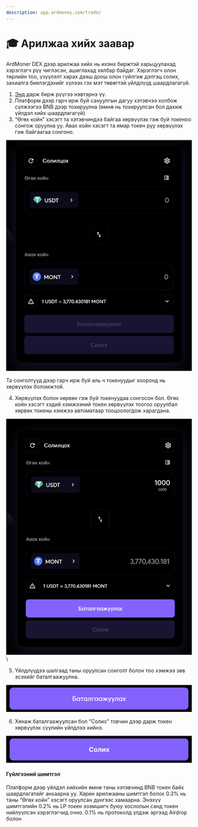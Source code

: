 ```yaml
---
description: app.ardmoney.com/trade/
---
```


# 🎓 Арилжаа хийх заавар

ArdMoner DEX дээр арилжаа хийх нь ихэнх биржтэй харьцуулахад хэрэглэгч рүү чиглэсэн, ашиглахад хялбар байдаг. Хэрэглэгч олон төрлийн тоо, үзүүлэлт харах дээш доош олон гүйлгэж дэлгэц солих, захиалга биелэгдэхийг хүлээх гэх мэт төвөгтэй үйлдлүүд шаардлагагүй.&#x20;

1. [Энд](http://app.ardmoney.com) дарж бирж рүүгээ нэвтэрнэ үү.&#x20;
2. Платформ дээр гарч ирж буй сануулгын дагуу хэтэвчээ холбож сүлжээгээ BNB дээр тохируулна (өмнө нь тохируулсан бол дахиж үйлдэл хийх шаардлагагүй)&#x20;
3. “Өгөх койн” хэсэгт та хэтэвчиндээ байгаа хөрвүүлэх гэж буй токеноо сонгож оруулна уу. Авах койн хэсэгт та ямар токен руу хөрвүүлэх гэж байгаагаа сонгоно.&#x20;

&#x20;![](<../../.gitbook/assets/image (21).png>)

Та сонголтууд дээр гарч ирж буй аль ч токенуудыг хооронд нь хөрвүүлэх боломжтой.

4. Хөрвүүлэх болон хөрвөх гэж буй токенуудаа сонгосон бол. Өгөх койн хэсэгт хэдий хэмжээний токен хөрвүүлэх тоогоо оруулбал хөрвөх токены хэмжээ автоматаар тооцоологдож харагдана.&#x20;

![](<../../.gitbook/assets/image (8).png>)\




5. Үйлдлүүдээ шалгаад таны оруулсан сонголт болон тоо хэмжээ зөв эсэхийг баталгаажуулна.&#x20;

![](../../.gitbook/assets/image.png)

6. Хянаж баталгаажуулсан бол “Солих” товчин дээр дарж токен хөрвүүлэх сүүлийн үйлдлээ хийнэ.&#x20;

![](<../../.gitbook/assets/image (18).png>)

#### Гүйлгээний шимтгэл

Платформ дээр үйлдэл хийхийн өмнө таны хэтэвчинд BNB токен байх шаардлагатайг анхаарна уу. Харин арилжааны шимтгэл болох 0.3% нь таны “Өгөх койн” хэсэгт оруулсан дүнгээс хамаарна. Энэхүү шимтгэлийн 0.2% нь LP токен эзэмшигч буюу хослолын санд токен нийлүүлсэн хэрэглэгчид очно. 0.1% нь протоколд үлдэж эргээд Airdrop болон
